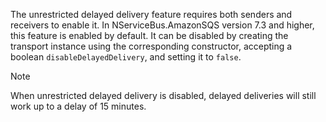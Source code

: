 The unrestricted delayed delivery feature requires both senders and receivers to enable it. In NServiceBus.AmazonSQS version 7.3 and higher, this feature is enabled by default. It can be disabled by creating the transport instance using the corresponding constructor, accepting a boolean `disableDelayedDelivery`, and setting it to `false`.

> [!NOTE]
> When unrestricted delayed delivery is disabled, delayed deliveries will still work up to a delay of 15 minutes.
